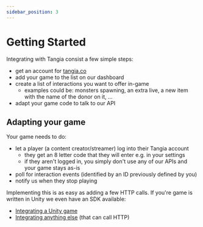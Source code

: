 ```yaml
---
sidebar_position: 3
---
```


# Getting Started

Integrating with Tangia consist a few simple steps:
* get an account for [tangia.co](https://app.tangia.co)
* add your game to the list on our dashboard
* create a list of interactions you want to offer in-game
  * examples could be: monsters spawning, an extra live, a new item with the name of the donor on it, ...
* adapt your game code to talk to our API

## Adapting your game

Your game needs to do:
* let a player (a content creator/streamer) log into their Tangia account
  * they get an 8 letter code that they will enter e.g. in your settings
  * if they aren't logged in, you simply don't use any of our APIs and your game stays as-is
* poll for interaction events (identified by an ID previously defined by you)
* notify us when they stop playing

Implementing this is as easy as adding a few HTTP calls. If you're game is written in Unity we even have an SDK available:
* [Integrating a Unity game](./integration/unity)
* [Integrating anything else](./integration/http-api) (that can call HTTP)
